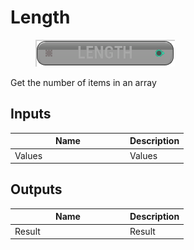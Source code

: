# Length

<div align="left" data-full-width="false">

<figure><img src="../../../.gitbook/assets/Length (1).png" alt=""><figcaption></figcaption></figure>

</div>

Get the number of items in an array

## Inputs

<table><thead><tr><th width="170">Name</th><th>Description</th></tr></thead><tbody><tr><td>Values</td><td>Values</td></tr></tbody></table>

## Outputs

<table><thead><tr><th width="170">Name</th><th>Description</th></tr></thead><tbody><tr><td>Result</td><td>Result</td></tr></tbody></table>
